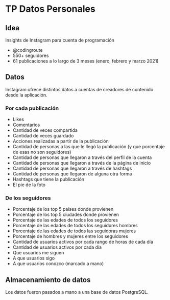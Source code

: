 # TP Datos Personales
## Idea
Insights de Instagram para cuenta de programación 
* @codingroute
* 550+ seguidores
* 61 publicaciones a lo largo de 3 meses (enero, febrero y marzo 2021)

## Datos
Instagram ofrece distintos datos a cuentas de creadores de contenido desde la aplicación.

### Por cada publicación
* Likes
* Comentarios
* Cantidad de veces compartida
* Cantidad de veces guardado
* Acciones realizadas a partir de la publicación
* Cantidad de personas a las que le llegó la publicación (y que porcentaje de esas no son seguidores)
* Cantidad de personas que llegaron a través del perfil de la cuenta
* Cantidad de personas que llegaron a través de la página de inicio
* Cantidad de personas que llegaron a través de hashtags
* Cantidad de personas que llegaron de alguna otra forma
* Hashtags que tiene la publicación
* El pie de la foto

### De los seguidores
* Porcentaje de los top 5 países donde provienen 
* Porcentaje de los top 5 ciudades donde provienen 
* Porcentaje de las edades de todos los seguidores
* Porcentaje de las edades de todos los seguidores hombres
* Porcentaje de las edades de todos las seguidoras mujeres
* Porcentaje de hombres y mujeres entre los seguidores
* Cantidad de usuarios activos por cada rango de horas de cada día
* Cantidad de usuarios activos por cada día
* Que usuarios me siguen
* A que usuarios sigo
* A que usuarios conozco (marcado a mano)

## Almacenamiento de datos
Los datos fueron pasados a mano a una base de datos PostgreSQL.


